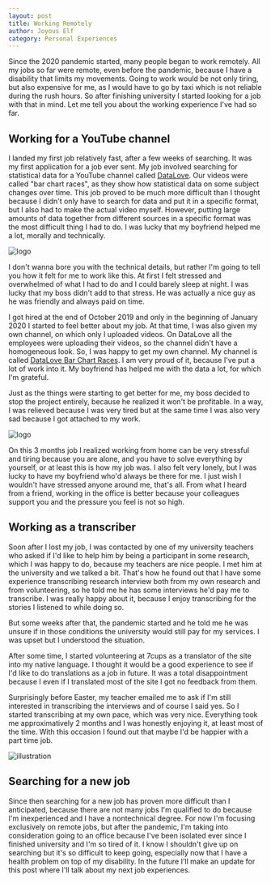 ```yaml
---
layout: post
title: Working Remotely
author: Joyous Elf
category: Personal Experiences
---
```


Since the 2020 pandemic started, many people began to work remotely.
All my jobs so far were remote, even before the pandemic, because I have a disability that limits my movements.
Going to work would be not only tiring, but also expensive for me, as I would have to go by taxi which is not reliable during the rush hours.
So after finishing university I started looking for a job with that in mind.
Let me tell you about the working experience I've had so far.

## Working for a YouTube channel

I landed my first job relatively fast, after a few weeks of searching.
It was my first application for a job ever sent.
My job involved searching for statistical data for a YouTube channel called [DataLove](https://www.youtube.com/channel/UCkog-t_Pp4UyaC1x8-mGWag/featured).
Our videos were called "bar chart races", as they show how statistical data on some subject changes over time.
This job proved to be much more difficult than I thought because I didn't only have to search for data and put it in a specific format, but I also had to make the actual video myself.
However, putting large amounts of data together from different sources in a specific format was the most difficult thing I had to do.
I was lucky that my boyfriend helped me a lot, morally and technically.

![logo]({{site.baseurl}}/assets/images/logo_datalove.png)

I don't wanna bore you with the technical details, but rather I'm going to tell you how it felt for me to work like this.
At first I felt stressed and overwhelmed of what I had to do and I could barely sleep at night.
I was lucky that my boss didn't add to that stress.
He was actually a nice guy as he was friendly and always paid on time.

I got hired at the end of October 2019 and only in the beginning of January 2020 I started to feel better about my job.
At that time, I was also given my own channel, on which only I uploaded videos.
On DataLove all the employees were uploading their videos, so the channel didn't have a homogeneous look.
So, I was happy to get my own channel.
My channel is called [DataLove Bar Chart Races](https://www.youtube.com/channel/UC6b4kBQJUCspokKxtRpG38g).
I am very proud of it, because I've put a lot of work into it.
My boyfriend has helped me with the data a lot, for which I'm grateful.

Just as the things were starting to get better for me, my boss decided to stop the project entirely, because he realized it won't be profitable.
In a way, I was relieved because I was very tired but at the same time I was also very sad because I got attached to my work.

![logo]({{site.baseurl}}/assets/images/logo_datalove_bar_chart_races.png)

On this 3 months job I realized working from home can be very stressful and tiring because you are alone, and you have to solve everything by yourself, or at least this is how my job was.
I also felt very lonely, but I was lucky to have my boyfriend who'd always be there for me.
I just wish I wouldn't have stressed anyone around me, that's all.
From what I heard from a friend, working in the office is better because your colleagues support you and the pressure you feel is not so high.

## Working as a transcriber

Soon after I lost my job, I was contacted by one of my university teachers who asked if I'd like to help him by being a participant in some research, which I was happy to do, because my teachers are nice people.
I met him at the university and we talked a bit.
That's how he found out that I have some experience transcribing research interview both from my own research and from volunteering, so he told me he has some interviews he'd pay me to transcribe.
I was really happy about it, because I enjoy transcribing for the stories I listened to while doing so.

But some weeks after that, the pandemic started and he told me he was unsure if in those conditions the university would still pay for my services.
I was upset but I understood the situation.

After some time, I started volunteering at 7cups as a translator of the site into my native language.
I thought it would be a good experience to see if I'd like to do translations as a job in future.
It was a total disappointment because I even if I translated most of the site I got no feedback from them.

Surprisingly before Easter, my teacher emailed me to ask if I'm still interested in transcribing the interviews and of course I said yes.
So I started transcribing at my own pace, which was very nice.
Everything took me approximatively 2 months and I was honestly enjoying it, at least most of the time.
With this occasion I found out that maybe I'd be happier with a part time job.

![illustration]({{site.baseurl}}/assets/images/illustration_transcribing.png)

## Searching for a new job

Since then searching for a new job has proven more difficult than I anticipated, because there are not many jobs I'm qualified to do because I'm inexperienced and I have a nontechnical degree.
For now I'm focusing exclusively on remote jobs, but after the pandemic, I'm taking into consideration going to an office because I've been isolated ever since I finished university and I'm so tired of it.
I know I shouldn't give up on searching but it's so difficult to keep going, especially now that I have a health problem on top of my disability.
In the future I'll make an update for this post where I'll talk about my next job experiences.
